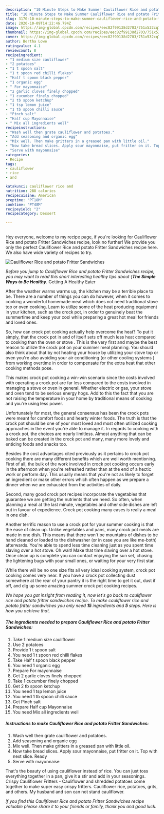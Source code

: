 ```yaml
---
description: "10 Minute Steps to Make Summer Cauliflower Rice and potato Fritter Sandwiches"
title: "10 Minute Steps to Make Summer Cauliflower Rice and potato Fritter Sandwiches"
slug: 3170-10-minute-steps-to-make-summer-cauliflower-rice-and-potato-fritter-sandwiches
date: 2020-10-09T14:22:46.794Z
image: https://img-global.cpcdn.com/recipes/eec82f99138d2703/751x532cq70/cauliflower-rice-and-potato-fritter-sandwiches-recipe-main-photo.jpg
thumbnail: https://img-global.cpcdn.com/recipes/eec82f99138d2703/751x532cq70/cauliflower-rice-and-potato-fritter-sandwiches-recipe-main-photo.jpg
cover: https://img-global.cpcdn.com/recipes/eec82f99138d2703/751x532cq70/cauliflower-rice-and-potato-fritter-sandwiches-recipe-main-photo.jpg
author: Bertha Lowe
ratingvalue: 4.1
reviewcount: 8
recipeingredient:
- "1 medium size cauliflower"
- "2 potatoes"
- "1 t spoon salt"
- "1 t spoon red chilli flakes"
- "Half t spoon black pepper"
- "1 organic egg"
- " For mayonnaise"
- "2 garlic cloves finely chopped"
- "1 cucumber finely chopped"
- "2 tb spoon ketchup"
- "1 tsp lemon juice"
- "1 tb spoon chilli sauce"
- "Pinch salt"
- "Half cup Mayonnaise"
- " Mix all ingredients well"
recipeinstructions:
- "Wash well then grate cauliflower and potatoes."
- "Add seasoning and organic egg"
- "Mix well. Then make gritters in a greased pan with little oil."
- "Now take bread slices. Apply sour mayonnaise, put fritter on it. Top with next slice. Ready"
- "Serve with mayonnaise"
categories:
- Recipe
tags:
- cauliflower
- rice
- and

katakunci: cauliflower rice and 
nutrition: 288 calories
recipecuisine: American
preptime: "PT18M"
cooktime: "PT48M"
recipeyield: "2"
recipecategory: Dessert

---
```

<br>
Hey everyone, welcome to my recipe page, if you're looking for Cauliflower Rice and potato Fritter Sandwiches recipe, look no further! We provide you only the perfect Cauliflower Rice and potato Fritter Sandwiches recipe here. We also have wide variety of recipes to try.
<br>


![Cauliflower Rice and potato Fritter Sandwiches](https://img-global.cpcdn.com/recipes/eec82f99138d2703/751x532cq70/cauliflower-rice-and-potato-fritter-sandwiches-recipe-main-photo.jpg)

<i>Before you jump to Cauliflower Rice and potato Fritter Sandwiches recipe, you may want to read this short interesting healthy tips about {<strong>The Simple Ways to Be Healthy</strong>.</i>
Getting A Healthy Eater


After the weather warms warms up, the kitchen may be a terrible place to be. There are a number of things you can do however, when it comes to cooking a wonderful homemade meal which does not need traditional stove top or oven cooking. Learn to utilize some of the heat producing equipment in your kitchen, such as the crock pot, in order to genuinely beat the summertime and keep your cool while preparing a great hot meal for friends and loved ones.

So, how can crock pot cooking actually help overcome the heat? To put it simply, that the crock pot in and of itself sets off much less heat compared to cooking than the oven or stove . This is the very first and maybe the best reason to utilize the crock pot on your summer meal planning. You should also think about that by not heating your house by utilizing your stove top or oven you're also avoiding your air conditioning (or other cooling systems ) from working overtime in order to compensate for the extra heat that other cooking methods pose.

This makes crock pot cooking a win-win scenario since the costs involved with operating a crock pot are far less compared to the costs involved in managing a stove or oven in general. Whether electric or gas, your stove and oven tend to be serious energy hogs. Add to this the fact that you are not raising the temperature in your home by traditional means of cooking and you're using less power.

Unfortunately for most, the general consensus has been the crock pots were meant for comfort foods and hearty winter foods.  The truth is that the crock pot should be one of your most loved and most often utilized cooking approaches in the event you're able to manage it. In regards to cooking with a crock pot, the choices are nearly limitless.  Almost anything that can be baked can be created in the crock pot and many, many more lovely and enticing foods and snacks too.



Besides the cost advantages cited previously as it pertains to crock pot cooking there are many different benefits which are well worth mentioning. First of all, the bulk of the work involved in crock pot cooking occurs early in the afternoon when you're refreshed rather than at the end of a hectic work or perform day. This usually means that you're not as likely to forget an ingredient or make other errors which often happen as we prepare a dinner when we are exhausted from the activities of daily.

Second, many good crock pot recipes incorporate the vegetables that guarantee we are getting the nutrients that we need. So often, when planning a meal at the last minute, vegetables and other side dishes are left out in favour of expedience. Crock pot cooking many cases is really a meal in one dish.

Another terrific reason to use a crock pot for your summer cooking is that the ease of clean up.  Unlike vegetables and pans, many crock pot meals are made in one dish. This means that there won't be mountains of dishes to be hand cleaned or loaded to the dishwasher (or in case you are like me-both) afterwards. You're able to spend less time cleaning just as you spent time slaving over a hot stove. Oh wait! Make that time slaving over a hot stove. Once clean up is complete you can contact enjoying the sun set, chasing the lightening bugs with your small ones, or waiting for your very first star.

While there will be no one size fits all very ideal cooking system, crock pot cooking comes very near. If you have a crock pot collecting dust somewhere at the rear of your pantry it is the right time to get it out, dust if off, and dig up some amazing summer crock pot cooking recipes.


<i>We hope you got insight from reading it, now let's go back to cauliflower rice and potato fritter sandwiches recipe. To make cauliflower rice and potato fritter sandwiches you only need <strong>15</strong> ingredients and <strong>5</strong> steps. Here is how you achieve that.
</i>

##### The ingredients needed to prepare Cauliflower Rice and potato Fritter Sandwiches:

1. Take 1 medium size cauliflower
1. Use 2 potatoes
1. Provide 1 t spoon salt
1. You need 1 t spoon red chilli flakes
1. Take Half t spoon black pepper
1. You need 1 organic egg
1. Prepare  For mayonnaise
1. Get 2 garlic cloves finely chopped
1. Take 1 cucumber finely chopped
1. Get 2 tb spoon ketchup
1. You need 1 tsp lemon juice
1. You need 1 tb spoon chilli sauce
1. Get Pinch salt
1. Prepare Half cup Mayonnaise
1. You need  Mix all ingredients well


##### Instructions to make Cauliflower Rice and potato Fritter Sandwiches:

1. Wash well then grate cauliflower and potatoes.
1. Add seasoning and organic egg
1. Mix well. Then make gritters in a greased pan with little oil.
1. Now take bread slices. Apply sour mayonnaise, put fritter on it. Top with next slice. Ready
1. Serve with mayonnaise


That&#39;s the beauty of using cauliflower instead of rice. You can just toss everything together in a pan, give it a stir and add in your seasonings. Crispy Cauliflower Fritters - Cauliflower and shredded potatoes come together to make super easy crispy fritters. Cauliflower rice, potatoes, grits, and others. My husband and son can not stand cauliflower. 

<i>If you find this Cauliflower Rice and potato Fritter Sandwiches recipe valuable please share it to your friends or family, thank you and good luck.</i>
